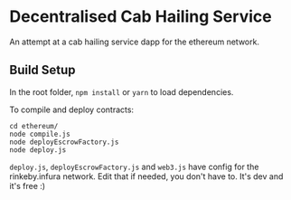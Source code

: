 # Decentralised Cab Hailing Service

An attempt at a cab hailing service dapp for the ethereum network.

## Build Setup

In the root folder, `npm install` or `yarn` to load dependencies.

To compile and deploy contracts:
```
cd ethereum/
node compile.js
node deployEscrowFactory.js
node deploy.js
```

`deploy.js`, `deployEscrowFactory.js` and `web3.js` have config for the rinkeby.infura network.  Edit that if needed, you don't have to. It's dev and it's free :)
